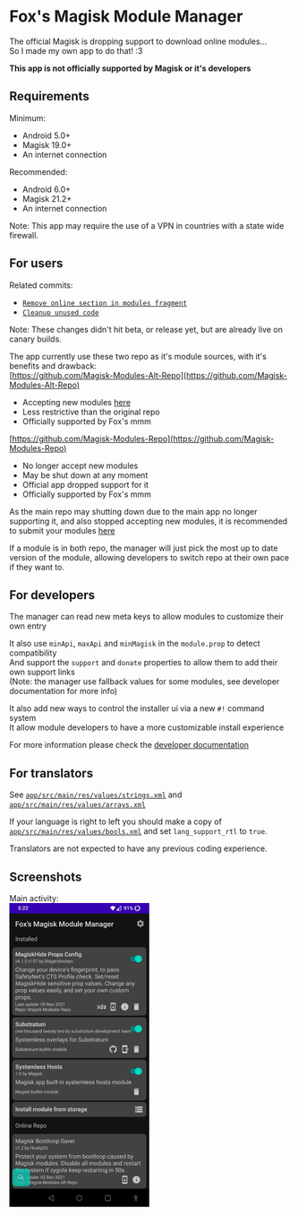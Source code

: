 # Fox's Magisk Module Manager

The official Magisk is dropping support to download online modules...  
So I made my own app to do that! :3

**This app is not officially supported by Magisk or it's developers**

## Requirements

Minimum:
- Android 5.0+
- Magisk 19.0+
- An internet connection

Recommended:
- Android 6.0+
- Magisk 21.2+
- An internet connection

Note: This app may require the use of a VPN in countries with a state wide firewall.

## For users

Related commits:  
- [`Remove online section in modules fragment`](https://github.com/topjohnwu/Magisk/commit/f5c982355a2e3380b2b64af4b0caa8f4f7cf9157)
- [`Cleanup unused code`](https://github.com/topjohnwu/Magisk/commit/8d59caf635591eb23813d75601039bb138f5716b)

Note: These changes didn't hit beta, or release yet, but are already live on canary builds.

The app currently use these two repo as it's module sources, with it's benefits and drawback:  
[https://github.com/Magisk-Modules-Alt-Repo](https://github.com/Magisk-Modules-Alt-Repo)  
- Accepting new modules [here](https://github.com/Magisk-Modules-Alt-Repo/submission)
- Less restrictive than the original repo
- Officially supported by Fox's mmm  

[https://github.com/Magisk-Modules-Repo](https://github.com/Magisk-Modules-Repo)  
- No longer accept new modules
- May be shut down at any moment
- Official app dropped support for it
- Officially supported by Fox's mmm

As the main repo may shutting down due to the main app no longer supporting it, 
and also stopped accepting new modules, it is recommended to submit your modules
[here](https://github.com/Magisk-Modules-Alt-Repo/submission)

If a module is in both repo, the manager will just pick the most up to date version of the module,
allowing developers to switch repo at their own pace if they want to.

## For developers

The manager can read new meta keys to allow modules to customize their own entry

It also use `minApi`, `maxApi` and `minMagisk` in the `module.prop` to detect compatibility  
And support the `support` and `donate` properties to allow them to add their own support links  
(Note: the manager use fallback values for some modules, see developer documentation for more info)

It also add new ways to control the installer ui via a new `#!` command system  
It allow module developers to have a more customizable install experience

For more information please check the [developer documentation](DEVELOPERS.md)

## For translators
See [`app/src/main/res/values/strings.xml`](https://github.com/Fox2Code/FoxMagiskModuleManager/blob/master/app/src/main/res/values/strings.xml)
and [`app/src/main/res/values/arrays.xml`](https://github.com/Fox2Code/FoxMagiskModuleManager/blob/master/app/src/main/res/values/arrays.xml)

If your language is right to left you should make a copy of [`app/src/main/res/values/bools.xml`](https://github.com/Fox2Code/FoxMagiskModuleManager/blob/master/app/src/main/res/values/bools.xml)
and set `lang_support_rtl` to `true`.

Translators are not expected to have any previous coding experience.

## Screenshots

Main activity:  
[<img src="screenshot.jpg" width="250"/>](screenshot.jpg)
